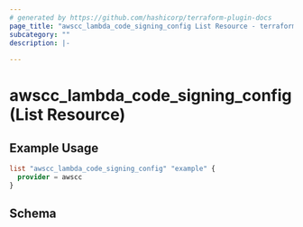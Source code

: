 ```yaml
---
# generated by https://github.com/hashicorp/terraform-plugin-docs
page_title: "awscc_lambda_code_signing_config List Resource - terraform-provider-awscc"
subcategory: ""
description: |-
  
---
```


# awscc_lambda_code_signing_config (List Resource)



## Example Usage

```terraform
list "awscc_lambda_code_signing_config" "example" {
  provider = awscc
}
```

<!-- schema generated by tfplugindocs -->
## Schema
